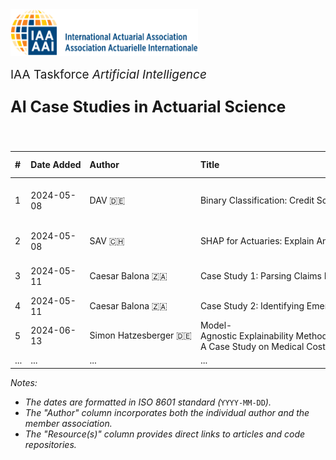 <img src="logo.png" width="300px">

<br>
<p style="font-size:19px; text-align:left; margin-top: 15px; margin-bottom: 15px">IAA Taskforce <i>Artificial Intelligence</i></p>
<p style="font-size:25px; text-align:left; margin-bottom: 25px"><b>AI Case Studies in Actuarial Science</b></p>
<br>

| # | Date&nbsp;Added | Author | Title | Resource(s) | Type | Level | Primary&nbsp;Topics | Secondary&nbsp;Topics | Language(s) | Programming Language(s) | Methods&nbsp;and/or&nbsp;Models | AI&nbsp;Control Cycle | Notes
| :--- | :--- | :--- | :--- | :--- | :--- | :--- | :--- | :--- | :--- | :--- | :--- | :--- | :--- |
| 1 | 2024-05-08 | DAV&nbsp;🇩🇪 | Binary&nbsp;Classification: Credit&nbsp;Scoring | [Notebook](https://kaggle.com/code/floser/binary-classification-credit-scoring) | Case Study | Advanced | `Machine Learning` `Classification` | `Explainable AI` `Hyperparameter Tuning` `GPU Usage` | English | Python | CatBoost, XGBoost, LightGBM, Deep Learning, Logarithmic Regression, SHAP | (?) | Data&nbsp;derived&nbsp;from&nbsp;a&nbsp;Kaggle competition's real-world dataset
| 2 | 2024-05-08 | SAV&nbsp;🇨🇭 | SHAP&nbsp;for&nbsp;Actuaries: Explain&nbsp;Any&nbsp;Model | [Article](https://papers.ssrn.com/sol3/papers.cfm?abstract_id=4389797), <br> [Notebook](https://github.com/actuarial-data-science/Tutorials/tree/master/14%20-%20SHAP) | Educational | Advanced | `Explainable AI` `Interpretable ML` | `Regression` `Synthetic Data` `Claims Prediction` | English | Python, R | GLM, LightGBM, Deep Learning, SHAP | (?) | Data&nbsp;generation&nbsp;process&nbsp;and ground truth given
| 3 | 2024-05-11 | Caesar&nbsp;Balona&nbsp;🇿🇦 | Case&nbsp;Study&nbsp;1: Parsing&nbsp;Claims&nbsp;Descriptions | [Article](https://www.google.com/url?sa=t&rct=j&q=&esrc=s&source=web&cd=&cad=rja&uact=8&ved=2ahUKEwi_toXSoYWGAxXUVPEDHcPkAOI4ChAWegQICxAB&url=https%3A%2F%2Factuaries.org.uk%2Fmedia%2Fpurp2kk5%2Factuary-gpt-applications-of-large-language-models-to-insurance-and-actuarial-work.pdf&usg=AOvVaw1KRTDCIgv9IHZ5XlztvoWk&opi=89978449), <br> [Code](https://github.com/cbalona/actuarygpt-code/tree/main/case-study-1) | Case Study | Advanced | `Large Language Models` | `Information Extraction` `Parsing` | English | Python | ChatGPT with GPT-4 | (?) | –
| 4 | 2024-05-11 | Caesar&nbsp;Balona&nbsp;🇿🇦 | Case&nbsp;Study&nbsp;2: Identifying&nbsp;Emerging&nbsp;Risks | [Article](https://www.google.com/url?sa=t&rct=j&q=&esrc=s&source=web&cd=&cad=rja&uact=8&ved=2ahUKEwi_toXSoYWGAxXUVPEDHcPkAOI4ChAWegQICxAB&url=https%3A%2F%2Factuaries.org.uk%2Fmedia%2Fpurp2kk5%2Factuary-gpt-applications-of-large-language-models-to-insurance-and-actuarial-work.pdf&usg=AOvVaw1KRTDCIgv9IHZ5XlztvoWk&opi=89978449), <br> [Code](https://github.com/cbalona/actuarygpt-code/tree/main/case-study-2) | Case Study | Beginner | `Large Language Models` | `Text Generation` | English | Python | ChatGPT with GPT-4 | (?) | –
| 5 | 2024-06-13 | Simon&nbsp;Hatzesberger&nbsp;🇩🇪 | Model-Agnostic&nbsp;Explainability&nbsp;Methods&nbsp;for&nbsp;Regression&nbsp;Problems: A&nbsp;Case&nbsp;Study&nbsp;on&nbsp;Medical&nbsp;Costs&nbsp;Data | see folder '#5' in this repository | Case Study | Intermediate | `Explainable AI` | `Machine Learning` `Regression` | English | Python | - | - | –
| ... | ... | ... | ... | ... | ... | ... | ... | ... | ... | ... | ... | ... | ... |

*Notes:*
- *The dates are formatted in ISO 8601 standard (*`YYYY-MM-DD`*).*
- *The "Author" column incorporates both the individual author and the member association.*
- *The "Resource(s)" column provides direct links to articles and code repositories.*
